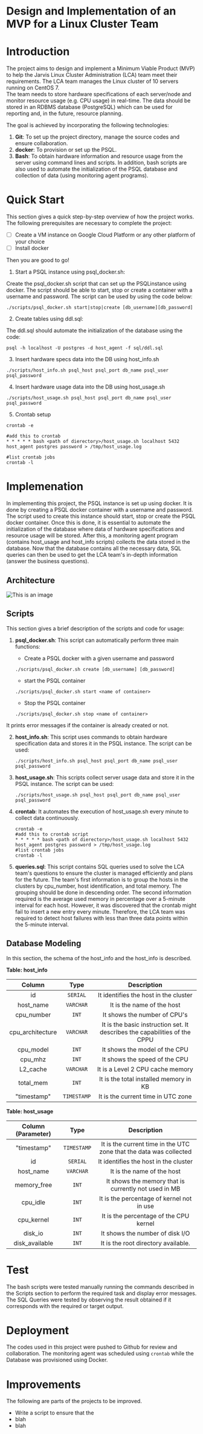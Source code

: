 # Design and Implementation of an MVP for a Linux Cluster Team 

# Introduction
The project aims to design and implement a Minimum Viable Product (MVP) to help the Jarvis Linux Cluster Administration (LCA) team meet their requirements. The LCA team manages the Linux cluster of 10 servers running on CentOS 7.  
The team needs to store hardware specifications of each server/node and monitor resource usage (e.g. CPU usage) in real-time. The data should be stored in an RDBMS database (PostgreSQL) which can be used for reporting and, in the future, resource planning.

The goal is achieved by incorporating the following technologies:
1. **Git**:  To set up the project directory, manage the source codes and ensure collaboration.
2. **docker**:  To provision or set up the PSQL.
3. **Bash**:  To obtain hardware information and resource usage from the server using command lines and scripts.  In addition, bash scripts are also used to automate the initialization of the PSQL database and collection of data (using monitoring agent programs).

# Quick Start
This section gives a quick step-by-step overview of how the project works. The following prerequisites are necessary to complete the project:

- [ ] Create a VM instance on Google Cloud Platform or any other platform of your choice
- [ ] Install docker

Then you are good to go!

1. Start a PSQL instance using psql_docker.sh:

Create the psql_docker.sh script that can set up the PSQLinstance using docker. The script should be able to start, stop or create a container with a username and password.
The script can be used by using the code below:
````
./scripts/psql_docker.sh start|stop|create [db_username][db_password]
````
2. Create tables using ddl.sql:

The ddl.sql should automate the initialization of the database using the code:
````
psql -h localhost -U postgres -d host_agent -f sql/ddl.sql
````

3. Insert hardware specs data into the DB using host_info.sh
````
./scripts/host_info.sh psql_host psql_port db_name psql_user psql_password
````

4. Insert hardware usage data into the DB using host_usage.sh
````
./scripts/host_usage.sh psql_host psql_port db_name psql_user psql_password
````

5. Crontab setup
````
crontab -e

#add this to crontab
* * * * * bash <path of dierectory>/host_usage.sh localhost 5432 host_agent postgres password > /tmp/host_usage.log

#list crontab jobs
crontab -l
````

# Implemenation
In implementing this project, the PSQL instance is set up using docker. It is done by creating a PSQL docker container with a username and password. The script used to create this instance should start, stop or create the PSQL docker container.
Once this is done, it is essential to automate the initialization of the database where data of hardware specifications and resource usage will be stored.
After this, a monitoring agent program (contains host_usage and host_info scripts) collects the data stored in the database.
Now that the database contains all the necessary data, SQL queries can then be used to get the LCA team's in-depth information (answer the business questions).

## Architecture
![This is an image](C:\Users\User\Downloads\Architecture.drawio.png)

## Scripts
This section gives a brief description of the scripts and code for usage:
1. **psql_docker.sh**: This script can automatically perform three main functions:

    - Create a PSQL docker with a given username and password
    ````
    ./scripts/psql_docker.sh create [db_username] [db_password]
    ```` 
    - start the PSQL container
    ```
    ./scripts/psql_docker.sh start <name of container>
    ```` 
    - Stop the PSQL container
    ```
    ./scripts/psql_docker.sh stop <name of container>
    ```` 
It prints error messages if the container is already created or not.

2. **host_info.sh**: This script uses commands to obtain hardware specification data and stores it in the PSQL instance. The script can be used:
    ````
   ./scripts/host_info.sh psql_host psql_port db_name psql_user psql_password
    ```` 
3. **host_usage.sh**: This scripts collect server usage data and store it in the PSQL instance. The script can be used:
    ````
   ./scripts/host_usage.sh psql_host psql_port db_name psql_user psql_password
    ````
4. **crontab**: It automates the execution of host_usage.sh every minute to collect data continuously.
    ````
    crontab -e
    #add this to crontab script
    * * * * * bash <path of dierectory>/host_usage.sh localhost 5432 host_agent postgres password > /tmp/host_usage.log
    #list crontab jobs
    crontab -l
    ````
5. **queries.sql**: This script contains SQL queries used to solve the LCA team's questions to ensure the cluster is managed efficiently and plans for the future.
   The team's first information is to group the hosts in the clusters by cpu_number, host identification, and total memory. The grouping should be done in descending order.
   The second information required is the average used memory in percentage over a 5-minute interval for each host. However, it was discovered that the crontab might fail to insert a new entry every minute. Therefore, the LCA team was required to detect host failures with less than three data points within the 5-minute interval.

## Database Modeling
In this section, the schema of the host_info and the host_info is described.

**Table: host_info**

| Column | Type| Description |
| :---: |  :---:|:---:|
| id   | `SERIAL`     | It identifies the host in the cluster    |
| host_name     | `VARCHAR`       | It is the name of the host       |
| cpu_number   | `INT`     | It shows the number of CPU's     |
| cpu_architecture    |  `VARCHAR`      | It is the basic instruction set. It describes the capabilities of the CPPU       |
| cpu_model   | `INT`     | It shows the model of the CPU    |
| cpu_mhz | `INT`     | It shows the speed of the CPU     |
| L2_cache     | `VARCHAR`       | It is a Level 2 CPU cache memory      |
| total_mem   | `INT`     | It is the total installed memory in KB   |
| "timestamp"     | `TIMESTAMP`      | It is the current time in UTC zone |

**Table: host_usage**

| Column (Parameter) | Type| Description |
| :---: |  :---:|:---:|
| "timestamp"     | `TIMESTAMP`      | It is the current time in the UTC zone that the data was collected|
| id   | `SERIAL`     | It identifies the host in the cluster   |
| host_name     | `VARCHAR`       | It is the name of the host       |
| memory_free   | `INT`     |It shows the memory that is currently not used in MB    |
| cpu_idle    |  `INT`      | It is the percentage of kernel not in use     |
| cpu_kernel   | `INT`     | It is the percentage of the CPU kernel    |
| disk_io     | `INT`       | It shows the number of disk I/O     |
| disk_available    | `INT`     | It is the root directory available.    |

# Test
The bash scripts were tested manually  running the commands described in the Scripts section to perform the required task and display error messages.
The SQL Queries were tested by observing the result obtained if it corresponds with the required or target output.

# Deployment
The codes used in this project were pushed to Github for review and collaboration.
The monitoring agent was scheduled using `crontab` while the Database was provisioned using Docker. 

# Improvements
The following are parts of the projects to be improved.
- Write a script to ensure that the
- blah
- blah
